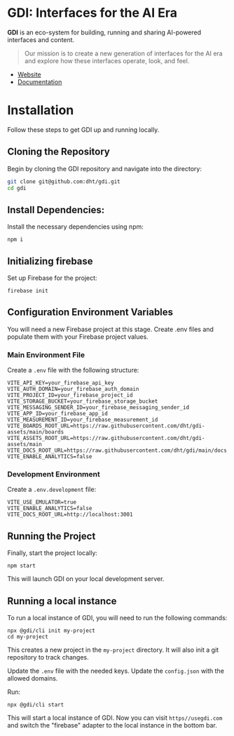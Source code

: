 # GDI: Interfaces for the AI Era

**GDI** is an eco-system for building, running and sharing AI-powered interfaces and content.

> Our mission is to create a new generation of interfaces for the AI era and explore how these interfaces operate, look, and feel.

- [Website](https://usegdi.com)
- [Documentation](https://usegdi.com/docs#introduction/about.md)

# Installation

Follow these steps to get GDI up and running locally.

## Cloning the Repository

Begin by cloning the GDI repository and navigate into the directory:

```bash
git clone git@github.com:dht/gdi.git
cd gdi
```

## Install Dependencies:

Install the necessary dependencies using npm:

```
npm i
```

## Initializing firebase

Set up Firebase for the project:

```
firebase init
```

## Configuration Environment Variables

You will need a new Firebase project at this stage. Create .env files and populate them with your Firebase project values.

### Main Environment File

Create a `.env` file with the following structure:

```
VITE_API_KEY=your_firebase_api_key
VITE_AUTH_DOMAIN=your_firebase_auth_domain
VITE_PROJECT_ID=your_firebase_project_id
VITE_STORAGE_BUCKET=your_firebase_storage_bucket
VITE_MESSAGING_SENDER_ID=your_firebase_messaging_sender_id
VITE_APP_ID=your_firebase_app_id
VITE_MEASUREMENT_ID=your_firebase_measurement_id
VITE_BOARDS_ROOT_URL=https://raw.githubusercontent.com/dht/gdi-assets/main/boards
VITE_ASSETS_ROOT_URL=https://raw.githubusercontent.com/dht/gdi-assets/main
VITE_DOCS_ROOT_URL=https://raw.githubusercontent.com/dht/gdi/main/docs
VITE_ENABLE_ANALYTICS=false
```

### Development Environment

Create a `.env.development` file:

```
VITE_USE_EMULATOR=true
VITE_ENABLE_ANALYTICS=false
VITE_DOCS_ROOT_URL=http://localhost:3001
```

## Running the Project

Finally, start the project locally:

```
npm start
```

This will launch GDI on your local development server.

## Running a local instance

To run a local instance of GDI, you will need to run the following commands:

```
npx @gdi/cli init my-project
cd my-project
```

This creates a new project in the `my-project` directory. It will also init a git repository to track changes.

Update the `.env` file with the needed keys.
Update the `config.json` with the allowed domains.

Run:

```
npx @gdi/cli start
```

This will start a local instance of GDI. Now you can visit `https//usegdi.com` and switch the "firebase" adapter to the local instance in the bottom bar.

